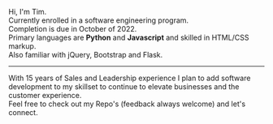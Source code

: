 Hi, I'm Tim. <br>
Currently enrolled in a software engineering program. <br>
Completion is due in October of 2022. <br>
Primary languages are <b>Python</b> and <b>Javascript</b> and skilled in HTML/CSS markup.  <br>
Also familiar with jQuery, Bootstrap and Flask. <br><hr>
With 15 years of Sales and Leadership experience I plan to add software development to my skillset to continue to elevate businesses and the customer experience. <br>
Feel free to check out my Repo's (feedback always welcome) and let's connect.
<!---
TimKel/TimKel is a ✨ special ✨ repository because its `README.md` (this file) appears on your GitHub profile.
You can click the Preview link to take a look at your changes.
--->
